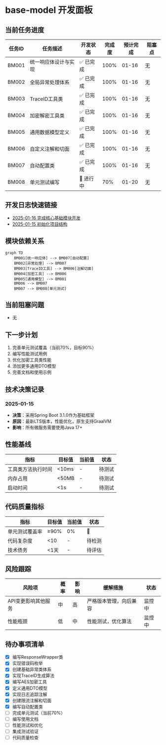 # base-model 开发面板

## 当前任务进度

| 任务ID | 任务描述 | 开发状态 | 完成度 | 预计完成 | 阻塞点 |
|--------|----------|----------|--------|----------|--------|
| BM001 | 统一响应体设计与实现 | ✅ 已完成 | 100% | 01-16 | 无 |
| BM002 | 全局异常处理体系 | ✅ 已完成 | 100% | 01-16 | 无 |
| BM003 | TraceID工具类 | ✅ 已完成 | 100% | 01-16 | 无 |
| BM004 | 加密解密工具类 | ✅ 已完成 | 100% | 01-16 | 无 |
| BM005 | 通用数据模型定义 | ✅ 已完成 | 100% | 01-16 | 无 |
| BM006 | 自定义注解和切面 | ✅ 已完成 | 100% | 01-16 | 无 |
| BM007 | 自动配置类 | ✅ 已完成 | 100% | 01-16 | 无 |
| BM008 | 单元测试编写 | 🚧 进行中 | 70% | 01-20 | 无 |

## 开发日志快速链接
- [2025-01-16 完成核心基础模块开发](../../dev-logs/2025-01-16/base-model/)
- [2025-01-15 初始化项目结构](../../dev-logs/2025-01-15/base-model/)

## 模块依赖关系
```mermaid
graph TD
    BM001[统一响应体] --> BM007[自动配置]
    BM002[异常处理] --> BM007
    BM003[TraceID工具] --> BM006[注解切面]
    BM004[加密工具] --> BM006
    BM005[通用模型] --> BM001
    BM006 --> BM007
    BM007 --> BM008[单元测试]
```

## 当前阻塞问题
- 无

## 下一步计划
1. 完善单元测试覆盖（当前70%，目标90%）
2. 编写性能测试用例
3. 优化加密工具类性能
4. 添加更多通用DTO模型
5. 完善文档和使用示例

## 技术决策记录

### 2025-01-15
- **决策**：采用Spring Boot 3.1.0作为基础框架
- **原因**：最新LTS版本，性能优化，原生支持GraalVM
- **影响**：所有微服务需要使用Java 17+

## 性能基线

| 指标 | 目标值 | 当前值 | 状态 |
|------|--------|--------|------|
| 工具类方法执行时间 | <10ms | - | 待测试 |
| 内存占用 | <50MB | - | 待测试 |
| 启动时间 | <1s | - | 待测试 |

## 代码质量指标

| 指标 | 目标值 | 当前值 | 状态 |
|------|--------|--------|------|
| 单元测试覆盖率 | ≥90% | 0% | 🔴 |
| 代码复杂度 | <10 | - | 待检测 |
| 技术债务 | <1天 | - | 待评估 |

## 风险跟踪

| 风险项 | 概率 | 影响 | 缓解措施 | 状态 |
|--------|------|------|----------|------|
| API变更影响其他服务 | 中 | 高 | 严格版本管理，向后兼容 | 监控中 |
| 性能瓶颈 | 低 | 中 | 性能测试，优化算法 | 监控中 |

## 待办事项清单
- [x] 编写ResponseWrapper类
- [x] 实现错误码枚举
- [x] 创建基础异常类体系
- [x] 实现TraceID生成算法
- [x] 编写AES加密工具
- [x] 定义通用DTO模型
- [x] 实现日志追踪注解
- [x] 创建限流注解和切面
- [x] 编写自动配置类
- [ ] 完成单元测试（当前70%）
- [ ] 编写使用文档
- [ ] 性能测试和优化
- [ ] 集成测试验证
- [ ] 代码质量检查